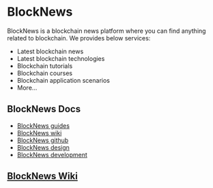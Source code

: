 # BlockNews

BlockNews is a blockchain news platform where you can find anything related to blockchain. We provides below services:

* Latest blockchain news
* Latest blockchain technologies
* Blockchain tutorials
* Blockchain courses
* Blockchain application scenarios
* More...

## BlockNews Docs

* [BlockNews guides](https://github.com/BlockNews/blocknews-docs/blob/master/docs/guides)
* [BlockNews wiki](https://github.com/BlockNews/blocknews-docs/blob/master/docs/wiki)
* [BlockNews github](https://github.com/BlockNews/blocknews-docs/blob/master/docs/github)
* [BlockNews design](https://github.com/BlockNews/blocknews-docs/blob/master/docs/design)
* [BlockNews development](https://github.com/BlockNews/blocknews-docs/blob/master/docs/development)

## [BlockNews Wiki](https://wiki.onap.org/display/BlockNews/BlockNews)